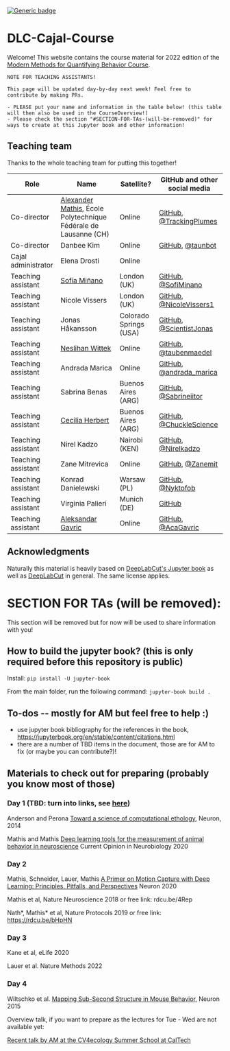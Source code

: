 [![Generic badge](https://img.shields.io/badge/Contributions-Welcome-brightgreen.svg)](README.md)

# DLC-Cajal-Course

Welcome! This website contains the course material for 2022 edition of the [Modern Methods for Quantifying Behavior Course](https://cajal-training.org/neurokit/behavioural-analysis/).

```{warning}
NOTE FOR TEACHING ASSISTANTS!

This page will be updated day-by-day next week! Feel free to contribute by making PRs.

- PLEASE put your name and information in the table below! (this table will then also be used in the CourseOverview!)
- Please check the section "#SECTION-FOR-TAs-(will-be-removed)" for ways to create at this Jupyter book and other information!

```

## Teaching team

Thanks to the whole teaching team for putting this together!

| Role                                                | Name                  | Satellite? | GitHub and other social media                        |
|------------------------------------------------------------|-----------------------------------------------------------------------------|---------------------------|----------------------------------------|
| Co-director | [Alexander Mathis](https://people.epfl.ch/alexander.mathis), École Polytechnique Fédérale de Lausanne (CH) | Online | [GitHub](https://github.com/AlexEMG), [@TrackingPlumes](https://twitter.com/TrackingPlumes) |
| Co-director | Danbee Kim | Online | [GitHub](https://github.com/Taunsquared), [@taunbot](https://twitter.com/taunbot) |
| Cajal administrator | Elena Drosti | Online | |
| Teaching assistant | [Sofía Miñano](https://sfmig.github.io/) | London (UK)| [GitHub](https://github.com/sfmig), [@SofiMinano](https://twitter.com/SofiMinano)
| Teaching assistant | Nicole Vissers | London (UK) | [GitHub](https://github.com/nicole-vissers), [@NicoleVissers1](https://twitter.com/NicoleVissers1)
| Teaching assistant | Jonas Håkansson | Colorado Springs (USA)| [GitHub](https://github.com/biol-jsh), [@ScientistJonas](https://twitter.com/ScientistJonas)
| Teaching assistant | [Neslihan Wittek](https://wittek.dev/home-nesli/) | Online | [GitHub](https://github.com/neslihanedes), [@taubenmaedel](https://twitter.com/taubenmaedel)
| Teaching assistant | Andrada Marica | Online | [GitHub](https://github.com/andrada08), [@andrada_marica](https://twitter.com/andrada_marica)
| Teaching assistant | Sabrina Benas | Buenos Aires (ARG) | [GitHub](https://github.com/sabrinabenas), [@Sabrineiitor](https://twitter.com/Sabrineiitor)
| Teaching assistant | [Cecilia Herbert](https://ceci.herbert.com.ar) | Buenos Aires (ARG) | [GitHub](https://github.com/ChucklesOnGitHub), [@ChuckleScience](https://twitter.com/ChuckleScience)
| Teaching assistant | Nirel Kadzo | Nairobi (KEN) | [GitHub](https://github.com/kadzon), [@Nirelkadzo](https://twitter.com/Nirelkadzo)
| Teaching assistant | Zane Mitrevica | Online | [GitHub](https://github.com/zanemit), [@Zanemit](https://twitter.com/Zanemit)
| Teaching assistant | Konrad Danielewski | Warsaw (PL) | [GitHub](https://github.com/KonradDanielewski), [@Nyktofob](https://twitter.com/Nyktofob)
| Teaching assistant | Virginia Palieri | Munich (DE) | [GitHub](https://github.com/vpalieri)
| Teaching assistant | [Aleksandar Gavric](http://www.aleksandargavric.com) | Online | [GitHub](https://github.com/alex-gavric), [@AcaGavric](https://twitter.com/AcaGavric)


## Acknowledgments

Naturally this material is heavily based on [DeepLabCut's Jupyter book](https://deeplabcut.github.io/DeepLabCut/README.html) as well as [DeepLabCut](https://github.com/DeepLabCut/DeepLabCut) in general. The same license applies.


# SECTION FOR TAs (will be removed):

This section will be removed but for now will be used to share information with you!

## How to build the jupyter book? (this is only required before this repository is public)

Install: `pip install -U jupyter-book`

From the main folder, run the following command: `jupyter-book build .`

## To-dos -- mostly for AM but feel free to help :)

- use jupyter book bibliography for the references in the book, https://jupyterbook.org/en/stable/content/citations.html
- there are a number of TBD items in the document, those are for AM to fix (or maybe you can contribute?)!

## Materials to check out for preparing (probably you know most of those)

### Day 1 (TBD: turn into links, see [here](http://www.mackenziemathislab.org/deeplabcut))

Anderson and Perona [Toward a science of computational ethology](https://www.sciencedirect.com/science/article/pii/S0896627314007934), Neuron, 2014

Mathis and Mathis [Deep learning tools for the measurement of animal behavior in neuroscience](https://www.sciencedirect.com/science/article/abs/pii/S0959438819301151) Current Opinion in Neurobiology 2020

### Day 2

Mathis, Schneider, Lauer, Mathis [A Primer on Motion Capture with Deep Learning: Principles, Pitfalls, and Perspectives](https://www.sciencedirect.com/science/article/pii/S0896627320307170) Neuron 2020

Mathis et al, Nature Neuroscience 2018 or free link: rdcu.be/4Rep

Nath*, Mathis* et al, Nature Protocols 2019 or free link: https://rdcu.be/bHpHN

### Day 3

Kane et al, eLife 2020

Lauer et al. Nature Methods 2022

### Day 4

Wiltschko et al. [Mapping Sub-Second Structure in Mouse Behavior](https://www.ncbi.nlm.nih.gov/pmc/articles/PMC4708087/), Neuron 2015


Overview talk, if you want to prepare as the lectures for Tue - Wed are not available yet:

[Recent talk by AM at the CV4ecology Summer School at CalTech](https://www.youtube.com/watch?v=jfIb2qfAkQU)
